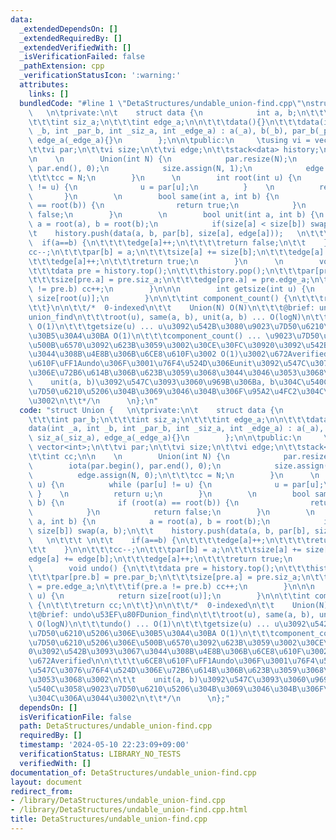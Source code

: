 ```yaml
---
data:
  _extendedDependsOn: []
  _extendedRequiredBy: []
  _extendedVerifiedWith: []
  _isVerificationFailed: false
  _pathExtension: cpp
  _verificationStatusIcon: ':warning:'
  attributes:
    links: []
  bundledCode: "#line 1 \"DetaStructures/undable_union-find.cpp\"\nstruct Union {\
    \   \n\tprivate:\n\t    struct data {\n            int a, b;\n\t\t\tint par_b;\n\
    \t\t\tint siz_a;\n\t\t\tint edge_a;\n\n\t\t\tdata(){}\n\t\t\tdata(int _a, int\
    \ _b, int _par_b, int _siz_a, int _edge_a) : a(_a), b(_b), par_b(_par_b), siz_a(_siz_a),\
    \ edge_a(_edge_a){}\n        };\n\n\tpublic:\n     \tusing vi = vector<int>;\n\
    \t\tvi par;\n\t\tvi size;\n\t\tvi edge;\n\t\tstack<data> history;\n\t\tint cc;\n\
    \n    \n        Union(int N) {\n            par.resize(N);\n            iota(par.begin(),\
    \ par.end(), 0);\n            size.assign(N, 1);\n            edge.assign(N, 0);\n\
    \t\t\tcc = N;\n        }\n      \n        int root(int u) {\n          while (par[u]\
    \ != u) {\n              u = par[u];\n          }    \n          return u;\n \
    \       }\n        \n        bool same(int a, int b) {\n            if (root(a)\
    \ == root(b)) {\n                return true;\n            }\n            return\
    \ false;\n        }\n        \n        bool unit(int a, int b) {\n           \
    \ a = root(a), b = root(b);\n            if(size[a] < size[b]) swap(a, b);\n\t\
    \t    history.push(data(a, b, par[b], size[a], edge[a]));   \n\t\t\t \n\t\t  \
    \  if(a==b) {\n\t\t\t\tedge[a]++;\n\t\t\t\treturn false;\n\t\t    }\n\n\t\t\t\
    cc--;\n\t\t\tpar[b] = a;\n\t\t\tsize[a] += size[b];\n\t\t\tedge[a] += edge[b];\n\
    \t\t\tedge[a]++;\n\t\t\treturn true;\n        }\n      \n        void undo() {\n\
    \t\t\tdata pre = history.top();\n\t\t\thistory.pop();\n\t\t\tpar[pre.b] = pre.par_b;\n\
    \t\t\tsize[pre.a] = pre.siz_a;\n\t\t\tedge[pre.a] = pre.edge_a;\n\t\t\tif(pre.a\
    \ != pre.b) cc++;\n        }\n\n\n        int getsize(int u) {\n            return\
    \ size[root(u)];\n        }\n\n\t\tint component_count() {\n\t\t\treturn cc;\n\
    \t\t}\n\n\t\t/*  0-indexed\n\t\t    Union(N) O(N)\n\t\t\t@brief: undo\u53EF\u80FD\
    union_find\n\t\t\troot(u), same(a, b), unit(a, b) ... O(logN)\n\t\t\tundo() ...\
    \ O(1)\n\t\t\tgetsize(u) ... u\u3092\u542B\u3080\u9023\u7D50\u6210\u5206\u306E\
    \u30B5\u30A4\u30BA O(1)\n\t\t\tcomponent_count() ... \u9023\u7D50\u6210\u5206\u306E\
    \u500B\u6570\u3092\u623B\u3059\u3002\u30CE\u30FC\u30920\u3092\u542B\u3093\u3067\
    \u3044\u308B\u4E8B\u306B\u6CE8\u610F\u3002 O(1)\u3002\u672Averified\n\n\t\t\t\u6CE8\
    \u610F\uFF1Aundo\u306F\u3001\u76F4\u524D\u306Eunit\u3092\u547C\u3076\u76F4\u524D\
    \u306E\u72B6\u614B\u306B\u623B\u3059\u3068\u3044\u3046\u3053\u3068\u3002\n\t\t\
    \    unit(a, b)\u3092\u547C\u3093\u3060\u969B\u306Ba, b\u304C\u540C\u3058\u9023\
    \u7D50\u6210\u5206\u304B\u3069\u3046\u304B\u306F\u95A2\u4FC2\u304C\u306A\u3044\
    \u3002\n\t\t*/\n      \n};\n"
  code: "struct Union {   \n\tprivate:\n\t    struct data {\n            int a, b;\n\
    \t\t\tint par_b;\n\t\t\tint siz_a;\n\t\t\tint edge_a;\n\n\t\t\tdata(){}\n\t\t\t\
    data(int _a, int _b, int _par_b, int _siz_a, int _edge_a) : a(_a), b(_b), par_b(_par_b),\
    \ siz_a(_siz_a), edge_a(_edge_a){}\n        };\n\n\tpublic:\n     \tusing vi =\
    \ vector<int>;\n\t\tvi par;\n\t\tvi size;\n\t\tvi edge;\n\t\tstack<data> history;\n\
    \t\tint cc;\n\n    \n        Union(int N) {\n            par.resize(N);\n    \
    \        iota(par.begin(), par.end(), 0);\n            size.assign(N, 1);\n  \
    \          edge.assign(N, 0);\n\t\t\tcc = N;\n        }\n      \n        int root(int\
    \ u) {\n          while (par[u] != u) {\n              u = par[u];\n         \
    \ }    \n          return u;\n        }\n        \n        bool same(int a, int\
    \ b) {\n            if (root(a) == root(b)) {\n                return true;\n\
    \            }\n            return false;\n        }\n        \n        bool unit(int\
    \ a, int b) {\n            a = root(a), b = root(b);\n            if(size[a] <\
    \ size[b]) swap(a, b);\n\t\t    history.push(data(a, b, par[b], size[a], edge[a]));\
    \   \n\t\t\t \n\t\t    if(a==b) {\n\t\t\t\tedge[a]++;\n\t\t\t\treturn false;\n\
    \t\t    }\n\n\t\t\tcc--;\n\t\t\tpar[b] = a;\n\t\t\tsize[a] += size[b];\n\t\t\t\
    edge[a] += edge[b];\n\t\t\tedge[a]++;\n\t\t\treturn true;\n        }\n      \n\
    \        void undo() {\n\t\t\tdata pre = history.top();\n\t\t\thistory.pop();\n\
    \t\t\tpar[pre.b] = pre.par_b;\n\t\t\tsize[pre.a] = pre.siz_a;\n\t\t\tedge[pre.a]\
    \ = pre.edge_a;\n\t\t\tif(pre.a != pre.b) cc++;\n        }\n\n\n        int getsize(int\
    \ u) {\n            return size[root(u)];\n        }\n\n\t\tint component_count()\
    \ {\n\t\t\treturn cc;\n\t\t}\n\n\t\t/*  0-indexed\n\t\t    Union(N) O(N)\n\t\t\
    \t@brief: undo\u53EF\u80FDunion_find\n\t\t\troot(u), same(a, b), unit(a, b) ...\
    \ O(logN)\n\t\t\tundo() ... O(1)\n\t\t\tgetsize(u) ... u\u3092\u542B\u3080\u9023\
    \u7D50\u6210\u5206\u306E\u30B5\u30A4\u30BA O(1)\n\t\t\tcomponent_count() ... \u9023\
    \u7D50\u6210\u5206\u306E\u500B\u6570\u3092\u623B\u3059\u3002\u30CE\u30FC\u3092\
    0\u3092\u542B\u3093\u3067\u3044\u308B\u4E8B\u306B\u6CE8\u610F\u3002 O(1)\u3002\
    \u672Averified\n\n\t\t\t\u6CE8\u610F\uFF1Aundo\u306F\u3001\u76F4\u524D\u306Eunit\u3092\
    \u547C\u3076\u76F4\u524D\u306E\u72B6\u614B\u306B\u623B\u3059\u3068\u3044\u3046\
    \u3053\u3068\u3002\n\t\t    unit(a, b)\u3092\u547C\u3093\u3060\u969B\u306Ba, b\u304C\
    \u540C\u3058\u9023\u7D50\u6210\u5206\u304B\u3069\u3046\u304B\u306F\u95A2\u4FC2\
    \u304C\u306A\u3044\u3002\n\t\t*/\n      \n};"
  dependsOn: []
  isVerificationFile: false
  path: DetaStructures/undable_union-find.cpp
  requiredBy: []
  timestamp: '2024-05-10 22:23:09+09:00'
  verificationStatus: LIBRARY_NO_TESTS
  verifiedWith: []
documentation_of: DetaStructures/undable_union-find.cpp
layout: document
redirect_from:
- /library/DetaStructures/undable_union-find.cpp
- /library/DetaStructures/undable_union-find.cpp.html
title: DetaStructures/undable_union-find.cpp
---
```

